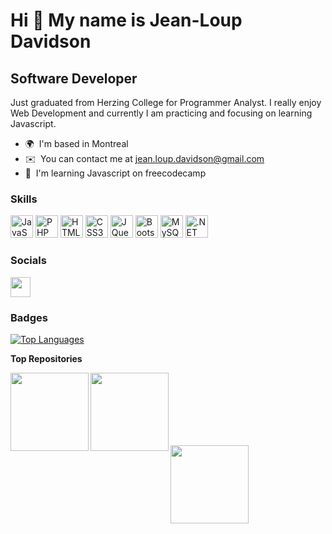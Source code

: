 Hi 👋 My name is Jean-Loup Davidson
===================================

Software Developer
------------------

Just graduated from Herzing College for Programmer Analyst. I really enjoy Web Development and currently I am practicing and focusing on learning Javascript.

* 🌍  I'm based in Montreal
* ✉️  You can contact me at [jean.loup.davidson@gmail.com](mailto:jean.loup.davidson@gmail.com)
* 🧠  I'm learning Javascript on freecodecamp

### Skills


<p align="left">
<a href="https://developer.mozilla.org/en-US/docs/Web/JavaScript" target="_blank" rel="noreferrer"><img src="https://raw.githubusercontent.com/danielcranney/readme-generator/main/public/icons/skills/javascript-colored.svg" width="36" height="36" alt="JavaScript" /></a>
<a href="https://www.php.net/" target="_blank" rel="noreferrer"><img src="https://raw.githubusercontent.com/danielcranney/readme-generator/main/public/icons/skills/php-colored.svg" width="36" height="36" alt="PHP" /></a>
<a href="https://developer.mozilla.org/en-US/docs/Glossary/HTML5" target="_blank" rel="noreferrer"><img src="https://raw.githubusercontent.com/danielcranney/readme-generator/main/public/icons/skills/html5-colored.svg" width="36" height="36" alt="HTML5" /></a>
<a href="https://www.w3.org/TR/CSS/#css" target="_blank" rel="noreferrer"><img src="https://raw.githubusercontent.com/danielcranney/readme-generator/main/public/icons/skills/css3-colored.svg" width="36" height="36" alt="CSS3" /></a>
<a href="https://jquery.com/" target="_blank" rel="noreferrer"><img src="https://raw.githubusercontent.com/danielcranney/readme-generator/main/public/icons/skills/jquery-colored.svg" width="36" height="36" alt="JQuery" /></a>
<a href="https://getbootstrap.com/" target="_blank" rel="noreferrer"><img src="https://raw.githubusercontent.com/danielcranney/readme-generator/main/public/icons/skills/bootstrap-colored.svg" width="36" height="36" alt="Bootstrap" /></a>
<a href="https://www.mysql.com/" target="_blank" rel="noreferrer"><img src="https://raw.githubusercontent.com/danielcranney/readme-generator/main/public/icons/skills/mysql-colored.svg" width="36" height="36" alt="MySQL" /></a>
<a href="https://dotnet.microsoft.com/en-us/" target="_blank" rel="noreferrer"><img src="https://raw.githubusercontent.com/danielcranney/readme-generator/main/public/icons/skills/dot-net-colored.svg" width="36" height="36" alt=".NET" /></a>
</p>


### Socials

<p align="left"> <a href="https://www.github.com/JeanLoupD" target="_blank" rel="noreferrer"><img src="https://raw.githubusercontent.com/danielcranney/readme-generator/main/public/icons/socials/github.svg" width="32" height="32" /></a></p>

### Badges

<a href="https://github.com/JeanLoupD" align="left"><img src="https://github-readme-stats.vercel.app/api/top-langs/?username=JeanLoupD&langs_count=10&title_color=ffffff&text_color=ffffff&icon_color=0891b2&bg_color=14532d&hide_border=true&locale=en&custom_title=Top%20%Languages" alt="Top Languages" /></a>

<b>Top Repositories</b>

<div width="100%" align="center" >
  <a href="https://github.com/JeanLoupD/team_php_project" align="left"><img align="left" width="auto" src="https://github-readme-stats.vercel.app/api/pin/?username=JeanLoupD&repo=team_php_project&title_color=ffffff&text_color=ffffff&icon_color=0891b2&bg_color=14532d&hide_border=true&locale=en"style="max-width: 100%;height: 125px;" /></a>
  
  <a href="https://github.com/JeanLoupD/html_project" align="left"><img align="left" width="auto" src="https://github-readme-stats.vercel.app/api/pin/?username=JeanLoupD&repo=html_project&title_color=ffffff&text_color=ffffff&icon_color=0891b2&bg_color=14532d&hide_border=true&locale=en" style="max-width: 100%;height: 125px;" /></a></div>

<br /><br /><br /><br /><br /><br />


<div width="100%" align="center"><a href="https://github.com/JeanLoupD/vb_final_project" align="left"><img align="left" width="auto" src="https://github-readme-stats.vercel.app/api/pin/?username=JeanLoupD&repo=vb_final_project&title_color=ffffff&text_color=ffffff&icon_color=0891b2&bg_color=14532d&hide_border=true&locale=en" style="max-width: 100%;height: 125px;"/></a></div>

